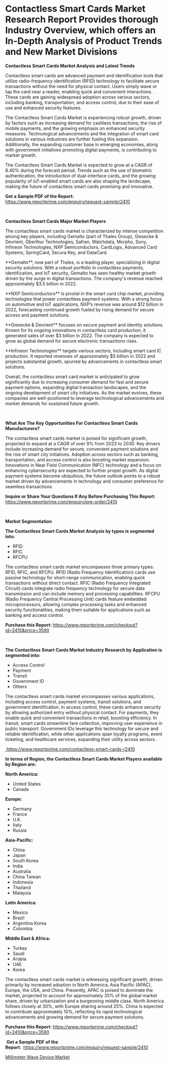 <p><h1>Contactless Smart Cards Market Research Report Provides thorough Industry Overview, which offers an In-Depth Analysis of Product Trends and New Market Divisions</h1></p><p><strong>Contactless Smart Cards Market Analysis and Latest Trends</strong></p>
<p><p>Contactless smart cards are advanced payment and identification tools that utilize radio-frequency identification (RFID) technology to facilitate secure transactions without the need for physical contact. Users simply wave or tap the card near a reader, enabling quick and convenient interactions. These cards are gaining widespread adoption across various sectors, including banking, transportation, and access control, due to their ease of use and enhanced security features.</p><p>The Contactless Smart Cards Market is experiencing robust growth, driven by factors such as increasing demand for cashless transactions, the rise of mobile payments, and the growing emphasis on enhanced security measures. Technological advancements and the integration of smart card solutions in various industries are further fueling this expansion. Additionally, the expanding customer base in emerging economies, along with government initiatives promoting digital payments, is contributing to market growth.</p><p>The Contactless Smart Cards Market is expected to grow at a CAGR of 8.40% during the forecast period. Trends such as the use of biometric authentication, the introduction of dual-interface cards, and the growing popularity of IoT-enabled smart cards are also shaping the landscape, making the future of contactless smart cards promising and innovative.</p></p>
<p><strong>Get a Sample PDF of the Report:&nbsp;</strong> <a href="https://www.reportprime.com/enquiry/request-sample/2410?utm_campaign=3452&utm_medium=2&utm_source=Github&utm_content=ia&utm_term=18032025&utm_id=contactless-smart-cards">https://www.reportprime.com/enquiry/request-sample/2410</a></p>
<p>&nbsp;</p>
<p><strong>Contactless Smart Cards Major Market Players</strong></p>
<p><p>The contactless smart cards market is characterized by intense competition among key players, including Gemalto (part of Thales Group), Giesecke & Devrient, Oberthur Technologies, Safran, Watchdata, Morpho, Sony, Infineon Technologies, NXP Semiconductors, CardLogix, Advanced Card Systems, SpringCard, Secura Key, and DataCard.</p><p>**Gemalto**, now part of Thales, is a leading player, specializing in digital security solutions. With a robust portfolio in contactless payments, identification, and IoT security, Gemalto has seen healthy market growth driven by the surge in digital transactions. The company's revenue reached approximately $3.5 billion in 2022.</p><p>**NXP Semiconductors** is pivotal in the smart card chip market, providing technologies that power contactless payment systems. With a strong focus on automotive and IoT applications, NXP’s revenue was around $12 billion in 2022, forecasting continued growth fueled by rising demand for secure access and payment solutions.</p><p>**Giesecke & Devrient** focuses on secure payment and identity solutions. Known for its ongoing innovations in contactless card production, it generated sales of over $3 billion in 2022. The company is expected to grow as global demand for secure electronic transactions rises.</p><p>**Infineon Technologies** targets various sectors, including smart card IC production. It reported revenues of approximately $5 billion in 2022 and projects substantial growth, spurred by advancements in contactless smart solutions.</p><p>Overall, the contactless smart card market is anticipated to grow significantly due to increasing consumer demand for fast and secure payment options, expanding digital transaction landscapes, and the ongoing development of smart city initiatives. As the market evolves, these companies are well-positioned to leverage technological advancements and market demands for sustained future growth.</p></p>
<p>&nbsp;</p>
<p><strong>What Are The Key Opportunities For Contactless Smart Cards Manufacturers?</strong></p>
<p><p>The contactless smart cards market is poised for significant growth, projected to expand at a CAGR of over 9% from 2023 to 2030. Key drivers include increasing demand for secure, convenient payment solutions and the rise of smart city initiatives. Adoption across sectors such as banking, transportation, and access control is also boosting market expansion. Innovations in Near Field Communication (NFC) technology and a focus on enhancing cybersecurity are expected to further propel growth. As digital payment systems become ubiquitous, the future outlook points to a robust market driven by advancements in technology and consumer preference for seamless transactions.</p></p>
<p><strong>Inquire or Share Your Questions If Any Before Purchasing This Report:</strong> <a href="https://www.reportprime.com/enquiry/pre-order/2410?utm_campaign=3452&utm_medium=2&utm_source=Github&utm_content=ia&utm_term=18032025&utm_id=contactless-smart-cards">https://www.reportprime.com/enquiry/pre-order/2410</a></p>
<p>&nbsp;</p>
<p><strong>Market Segmentation</strong></p>
<p><strong>The Contactless Smart Cards Market Analysis by types is segmented into:</strong></p>
<p><ul><li>RFID</li><li>RFIC</li><li>RFCPU</li></ul></p>
<p><p>The contactless smart cards market encompasses three primary types: RFID, RFIC, and RFCPU. RFID (Radio Frequency Identification) cards use passive technology for short-range communication, enabling quick transactions without direct contact. RFIC (Radio Frequency Integrated Circuit) cards integrate radio frequency technology for secure data transmission and can include memory and processing capabilities. RFCPU (Radio Frequency Central Processing Unit) cards feature embedded microprocessors, allowing complex processing tasks and enhanced security functionalities, making them suitable for applications such as banking and access control.</p></p>
<p><strong>Purchase this Report:&nbsp;</strong><a href="https://www.reportprime.com/checkout?id=2410&price=3590&utm_campaign=3452&utm_medium=2&utm_source=Github&utm_content=ia&utm_term=18032025&utm_id=contactless-smart-cards">https://www.reportprime.com/checkout?id=2410&price=3590</a></p>
<p>&nbsp;</p>
<p><strong>The Contactless Smart Cards Market Industry Research by Application is segmented into:</strong></p>
<p><ul><li>Access Control</li><li>Payment</li><li>Transit</li><li>Government ID</li><li>Others</li></ul></p>
<p><p>The contactless smart cards market encompasses various applications, including access control, payment systems, transit solutions, and government identification. In access control, these cards enhance security by allowing authorized entry without physical contact. For payments, they enable quick and convenient transactions in retail, boosting efficiency. In transit, smart cards streamline fare collection, improving user experience in public transport. Government IDs leverage this technology for secure and reliable identification, while other applications span loyalty programs, event ticketing, and healthcare services, expanding their utility across sectors.</p></p>
<p><a href="https://www.reportprime.com/contactless-smart-cards-r2410?utm_campaign=3452&utm_medium=2&utm_source=Github&utm_content=ia&utm_term=18032025&utm_id=contactless-smart-cards">&nbsp;https://www.reportprime.com/contactless-smart-cards-r2410</a></p>
<p><strong>In terms of Region, the Contactless Smart Cards Market Players available by Region are:</strong></p>
<p>
    <p> <strong> North America: </strong>
        <ul>
            <li>United States</li>
            <li>Canada</li>
        </ul>
        </p> 
    <p> <strong> Europe: </strong>
        <ul>
            <li>Germany</li>
            <li>France</li>
            <li>U.K.</li>
            <li>Italy</li>
            <li>Russia</li>
        </ul>
        </p> 
    <p> <strong> Asia-Pacific: </strong>
        <ul>
            <li>China</li>
            <li>Japan</li>
            <li>South Korea</li>
            <li>India</li>
            <li>Australia</li>
            <li>China Taiwan</li>
            <li>Indonesia</li>
            <li>Thailand</li>
            <li>Malaysia</li>
        </ul>
        </p> 
    <p> <strong> Latin America: </strong>
        <ul>
            <li>Mexico</li>
            <li>Brazil</li>
            <li>Argentina Korea</li>
            <li>Colombia</li>
        </ul>
        </p> 
    <p> <strong> Middle East & Africa: </strong>
        <ul>
            <li>Turkey</li>
            <li>Saudi</li>
            <li>Arabia</li>
            <li>UAE</li>
            <li>Korea</li>
        </ul>
    </p>
    </p>
<p><p>The contactless smart cards market is witnessing significant growth, driven primarily by increased adoption in North America, Asia Pacific (APAC), Europe, the USA, and China. Presently, APAC is poised to dominate the market, projected to account for approximately 35% of the global market share, driven by urbanization and a burgeoning middle class. North America follows closely at 30%, with Europe sharing around 25%. China is expected to contribute approximately 10%, reflecting its rapid technological advancements and growing demand for secure payment solutions.</p></p>
<p><strong>Purchase this Report: </strong><a href="https://www.reportprime.com/checkout?id=2410&price=3590&utm_campaign=3452&utm_medium=2&utm_source=Github&utm_content=ia&utm_term=18032025&utm_id=contactless-smart-cards">https://www.reportprime.com/checkout?id=2410&price=3590</a></p>
<p>&nbsp;<strong>Get a Sample PDF of the Report:&nbsp;&nbsp;</strong><a href="https://www.reportprime.com/enquiry/request-sample/2410?utm_campaign=3452&utm_medium=2&utm_source=Github&utm_content=ia&utm_term=18032025&utm_id=contactless-smart-cards">https://www.reportprime.com/enquiry/request-sample/2410</a></p>
<p><strong></strong></p>
<p><p><a href="https://github.com/kavechoxo/Market-Research-Report-List-1/blob/main/millimeter-wave-device-market.md?utm_campaign=3452&utm_medium=2&utm_source=Github&utm_content=ia&utm_term=18032025&utm_id=contactless-smart-cards">Millimeter Wave Device Market</a></p></p>